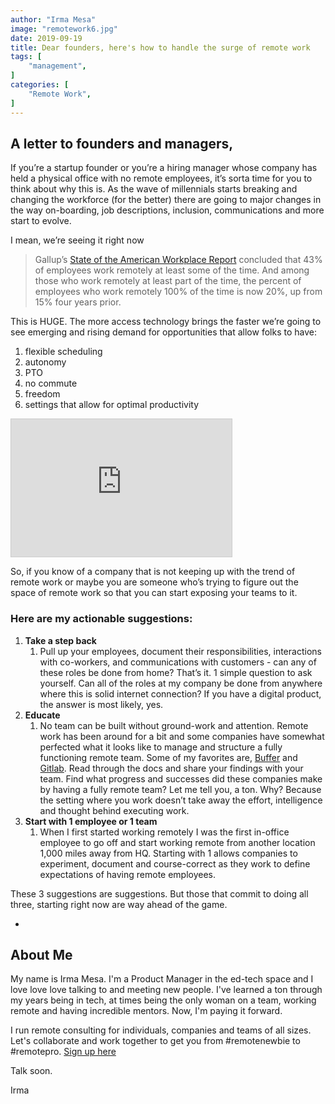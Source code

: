 ```yaml
---
author: "Irma Mesa"
image: "remotework6.jpg"
date: 2019-09-19
title: Dear founders, here's how to handle the surge of remote work
tags: [
    "management",
]
categories: [
    "Remote Work",
]
---
```


## A letter to founders and managers,

<!--more-->

If you’re a startup founder or you’re a hiring manager whose company has held a physical office with no remote employees, it’s sorta time for you to think about why this is. As the wave of millennials starts breaking and changing the workforce (for the better) there are going to major changes in the way on-boarding, job descriptions, inclusion, communications and more start to evolve.

I mean, we’re seeing it right now

> Gallup’s [State of the American Workplace Report](https://www.gallup.com/workplace/238085/state-american-workplace-report-2017.aspx) concluded that 43% of employees work remotely at least some of the time. And among those who work remotely at least part of the time, the percent of employees who work remotely 100% of the time is now 20%, up from 15% four years prior.

This is HUGE. The more access technology brings the faster we’re going to see emerging and rising demand for opportunities that allow folks to have:

1. flexible scheduling
2. autonomy
3. PTO
4. no commute
5. freedom
6. settings that allow for optimal productivity

<iframe
scrolling="no"
style="width:70%!important;height:220px;border:1px #ccc solid !important"
src="https://buttondown.email/goremoteli?as_embed=true"
></iframe>

So, if you know of a company that is not keeping up with the trend of remote work or maybe you are someone who’s trying to figure out the space of remote work so that you can start exposing your teams to it.

### Here are my actionable suggestions:

1. **Take a step back**
   1. Pull up your employees, document their responsibilities, interactions with co-workers, and communications with customers - can any of these roles be done from home? That’s it. 1 simple question to ask yourself. Can all of the roles at my company be done from anywhere where this is solid internet connection? If you have a digital product, the answer is most likely, yes.
2. **Educate**
   1. No team can be built without ground-work and attention. Remote work has been around for a bit and some companies have somewhat perfected what it looks like to manage and structure a fully functioning remote team. Some of my favorites are, [Buffer](https://remote.co/company/buffer/) and [Gitlab](https://about.gitlab.com/company/culture/all-remote/). Read through the docs and share your findings with your team. Find what progress and successes did these companies make by having a fully remote team? Let me tell you, a ton. Why? Because the setting where you work doesn’t take away the effort, intelligence and thought behind executing work.
3. **Start with 1 employee or 1 team**
   1. When I first started working remotely I was the first in-office employee to go off and start working remote from another location 1,000 miles away from HQ. Starting with 1 allows companies to experiment, document and course-correct as they work to define expectations of having remote employees.

These 3 suggestions are suggestions. But those that commit to doing all three, starting right now are way ahead of the game.

-

## About Me

My name is Irma Mesa. I'm a Product Manager in the ed-tech space and I love love love talking to and meeting new people. I've learned a ton through my years being in tech, at times being the only woman on a team, working remote and having incredible mentors. Now, I'm paying it forward.

I run remote consulting for individuals, companies and teams of all sizes. Let's collaborate and work together to get you from #remotenewbie to #remotepro. [Sign up here](https://goremote.li)

Talk soon.

Irma
